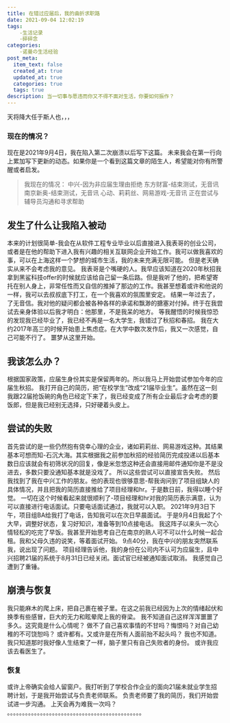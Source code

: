 ```yaml
---
title: 在错过应届后，我的曲折求职路
date: 2021-09-04 12:02:19
tags:
    -生活记录
    -碎碎念
categories:
    -诺曼の生活经验
post_meta:
  item_text: false
  created_at: true
  updated_at: true
  categories: true
  tags: true
description: 当一切事与愿违而你又不得不面对生活，你要如何振作？
---
```


天将降大任于斯人也，，，

<!-- more -->
### 现在的情况？
现在是2021年9月4日，我在陷入第二次崩溃以后写下这篇。
未来我会在第一行向上累加写下更新的动态。如果你是一个看到这篇文章的陌生人，希望能对你有所警醒或者启发。
>我现在的情况：
>   中兴-因为非应届生理由拒绝
>   东方财富-结束测试，无音讯
>   南京新奥-结束测试，无音讯
>   心动、莉莉丝、网易游戏-无音讯
>   正在尝试与辅导员沟通和寻求帮助
## 发生了什么让我陷入被动
本来的计划很简单-我会在从软件工程专业毕业以后直接进入我表哥的创业公司，或者是在他的帮助下进入我有兴趣的相关互联网企业开始工作。我可以做我喜欢的事，可以在上海这样一个梦想的城市生活，我的未来充满无限可能。
但是老天确实从来不会考虑我的意见。
我表哥是个嘴硬的人。我早应该知道在2020年秋招我拿到黑鲨科技offer的时候就应该给自己留一条后路。但是我听了他的，把希望寄托在别人身上，非常任性而又自信的推掉了那边的工作。我甚至想着或许和他说的一样，我可以去叔叔底下打工，在一个我喜欢的氛围里安定。
结果一年过去了，了无音信。我对他的疑问都会被各种各样的承诺和飘渺的搪塞对付掉。终于在我尝试去亲身体验以后我才明白：他那里，不是我呆的地方。
等我醒悟的时候我惊恐的发现我已经毕业了，我已经不再是一名大学生，我错过了秋招和春招。
我在大约2017年高三的时候开始患上焦虑症。在大学中数次发作后，我又一次感觉，自己可能不行了。
噩梦从这里开始。
## 我该怎么办？
根据国家政策，应届生身份其实是保留两年的。所以我马上开始尝试参加今年的应届生秋招。
我打开自己的简历，把“在校学生”改成“21届毕业生”。虽然在这一刻我跟22届抢饭碗的角色已经定下来了，我已经变成了所有企业最后才会考虑的要饭郎，但是我已经别无选择，只好硬着头皮上。
## 尝试的失败
首先尝试的是一些仍然抱有侥幸心理的企业，诸如莉莉丝、网易游戏这种。其结果基本可想而知-石沉大海。其实根据我之前参加秋招的经验简历完成投递以后基本数日应该就会有初筛状况的回复，像是米忽悠这种还会直接用邮件通知你是不是没进去，多数只要没通知基本就是没戏了。
所以这些尝试可以直接宣告失败。
然后我找到了我在中兴工作的朋友。他的表现也很够意思-帮我询问到了项目组缺人的具体情况，并且把我的简历直接推给了项目经理和hr。于是数日前，我得以睡个好觉。
一切在这个时候看起来就很顺利了-项目经理和hr对我的简历表示满意，认为可以直接进行电话面试。只要电话面试通过，我就可以入职。
2021年9月3日下午，项目组BA给我打了电话，告知我可以在次日早晨面试。
于是9月4日我起了个大早，调整好状态，复习好知识，准备等到10点接电话。
我这阵子以来头一次心情轻松的吃完了早饭。我甚至开始思考自己在南京的熟人可不可以什么时候一起合租。我和父母久违的说笑，等着面试开始。
9点40分，我在中兴的朋友突然联系我，说出现了问题。
项目经理告诉他，我的身份在公司内不认可为应届生，且中兴招聘21届的系统于8月31日已经关闭。面试官已经被通知面试取消。
我感觉自己遭到了重锤。
## 崩溃与恢复
我只能麻木的爬上床，把自己裹在被子里。在这之前我已经因为上次的情绪起伏和换季有些感冒，巨大的无力和眩晕爬上我的脊梁。
我不知道自己这样浑浑噩噩了多久。这究竟是什么心情呢？
做不了自己喜欢事情的不甘吗？悔恨吗？对自己幼稚的不可饶恕吗？
或许都有。又或许是在所有人面前抬不起头吗？
我也不知道。我只知道那时我好像人生结束了一样，脑子里只有自己失败者的身份。
或许我应该去看医生了。
### 恢复
或许上帝确实会给人留窗户。我打听到了学校合作企业的面向21届未就业学生招聘计划，于是我开始尝试与负责老师联系。
负责老师要了我的简历，我们开始尝试进一步沟通。
上天会再为难我一次吗？
。。。。。。。。。。。。。。。。。。。。。。。。。。。。。。。。。。。。。。。。。。。。。